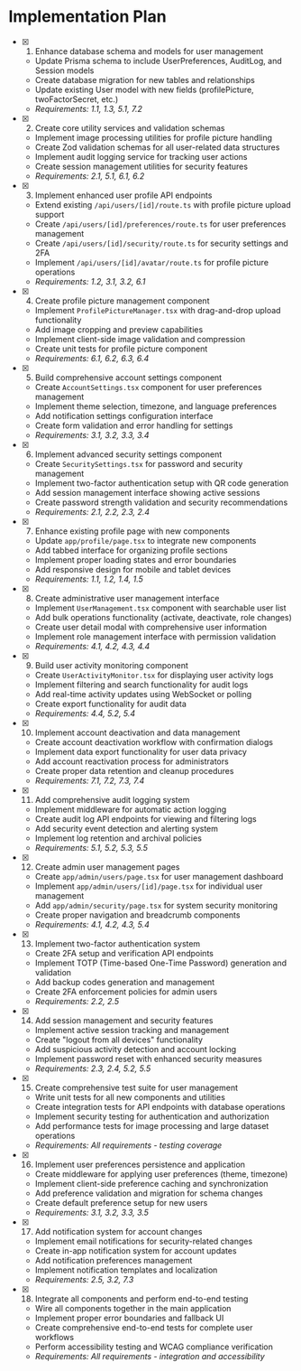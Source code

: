 # Implementation Plan

- [x] 1. Enhance database schema and models for user management
  - Update Prisma schema to include UserPreferences, AuditLog, and Session models
  - Create database migration for new tables and relationships
  - Update existing User model with new fields (profilePicture, twoFactorSecret, etc.)
  - _Requirements: 1.1, 1.3, 5.1, 7.2_

- [x] 2. Create core utility services and validation schemas
  - Implement image processing utilities for profile picture handling
  - Create Zod validation schemas for all user-related data structures
  - Implement audit logging service for tracking user actions
  - Create session management utilities for security features
  - _Requirements: 2.1, 5.1, 6.1, 6.2_

- [x] 3. Implement enhanced user profile API endpoints
  - Extend existing `/api/users/[id]/route.ts` with profile picture upload support
  - Create `/api/users/[id]/preferences/route.ts` for user preferences management
  - Create `/api/users/[id]/security/route.ts` for security settings and 2FA
  - Implement `/api/users/[id]/avatar/route.ts` for profile picture operations
  - _Requirements: 1.2, 3.1, 3.2, 6.1_

- [x] 4. Create profile picture management component
  - Implement `ProfilePictureManager.tsx` with drag-and-drop upload functionality
  - Add image cropping and preview capabilities
  - Implement client-side image validation and compression
  - Create unit tests for profile picture component
  - _Requirements: 6.1, 6.2, 6.3, 6.4_

- [x] 5. Build comprehensive account settings component
  - Create `AccountSettings.tsx` component for user preferences management
  - Implement theme selection, timezone, and language preferences
  - Add notification settings configuration interface
  - Create form validation and error handling for settings
  - _Requirements: 3.1, 3.2, 3.3, 3.4_

- [x] 6. Implement advanced security settings component
  - Create `SecuritySettings.tsx` for password and security management
  - Implement two-factor authentication setup with QR code generation
  - Add session management interface showing active sessions
  - Create password strength validation and security recommendations
  - _Requirements: 2.1, 2.2, 2.3, 2.4_

- [x] 7. Enhance existing profile page with new components
  - Update `app/profile/page.tsx` to integrate new components
  - Add tabbed interface for organizing profile sections
  - Implement proper loading states and error boundaries
  - Add responsive design for mobile and tablet devices
  - _Requirements: 1.1, 1.2, 1.4, 1.5_

- [x] 8. Create administrative user management interface
  - Implement `UserManagement.tsx` component with searchable user list
  - Add bulk operations functionality (activate, deactivate, role changes)
  - Create user detail modal with comprehensive user information
  - Implement role management interface with permission validation
  - _Requirements: 4.1, 4.2, 4.3, 4.4_

- [x] 9. Build user activity monitoring component
  - Create `UserActivityMonitor.tsx` for displaying user activity logs
  - Implement filtering and search functionality for audit logs
  - Add real-time activity updates using WebSocket or polling
  - Create export functionality for audit data
  - _Requirements: 4.4, 5.2, 5.4_

- [x] 10. Implement account deactivation and data management
  - Create account deactivation workflow with confirmation dialogs
  - Implement data export functionality for user data privacy
  - Add account reactivation process for administrators
  - Create proper data retention and cleanup procedures
  - _Requirements: 7.1, 7.2, 7.3, 7.4_

- [x] 11. Add comprehensive audit logging system
  - Implement middleware for automatic action logging
  - Create audit log API endpoints for viewing and filtering logs
  - Add security event detection and alerting system
  - Implement log retention and archival policies
  - _Requirements: 5.1, 5.2, 5.3, 5.5_

- [x] 12. Create admin user management pages
  - Create `app/admin/users/page.tsx` for user management dashboard
  - Implement `app/admin/users/[id]/page.tsx` for individual user management
  - Add `app/admin/security/page.tsx` for system security monitoring
  - Create proper navigation and breadcrumb components
  - _Requirements: 4.1, 4.2, 4.3, 5.4_

- [x] 13. Implement two-factor authentication system
  - Create 2FA setup and verification API endpoints
  - Implement TOTP (Time-based One-Time Password) generation and validation
  - Add backup codes generation and management
  - Create 2FA enforcement policies for admin users
  - _Requirements: 2.2, 2.5_

- [x] 14. Add session management and security features
  - Implement active session tracking and management
  - Create "logout from all devices" functionality
  - Add suspicious activity detection and account locking
  - Implement password reset with enhanced security measures
  - _Requirements: 2.3, 2.4, 5.2, 5.5_

- [x] 15. Create comprehensive test suite for user management
  - Write unit tests for all new components and utilities
  - Create integration tests for API endpoints with database operations
  - Implement security testing for authentication and authorization
  - Add performance tests for image processing and large dataset operations
  - _Requirements: All requirements - testing coverage_

- [x] 16. Implement user preferences persistence and application
  - Create middleware for applying user preferences (theme, timezone)
  - Implement client-side preference caching and synchronization
  - Add preference validation and migration for schema changes
  - Create default preference setup for new users
  - _Requirements: 3.1, 3.2, 3.3, 3.5_

- [x] 17. Add notification system for account changes
  - Implement email notifications for security-related changes
  - Create in-app notification system for account updates
  - Add notification preferences management
  - Implement notification templates and localization
  - _Requirements: 2.5, 3.2, 7.3_

- [x] 18. Integrate all components and perform end-to-end testing
  - Wire all components together in the main application
  - Implement proper error boundaries and fallback UI
  - Create comprehensive end-to-end tests for complete user workflows
  - Perform accessibility testing and WCAG compliance verification
  - _Requirements: All requirements - integration and accessibility_